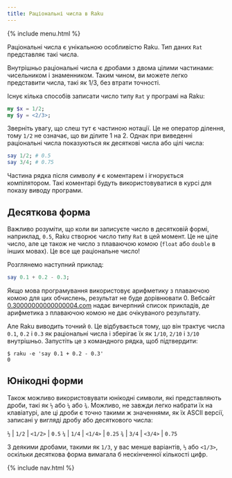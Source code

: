```yaml
---
title: Раціональні числа в Raku
---
```


{% include menu.html %}

Раціональні числа є унікальною особливістю Raku. Тип даних `Rat` представляє такі числа.

Внутрішньо раціональні числа є дробами з двома цілими частинами: чисельником і знаменником. Таким чином, ви можете легко представити числа, такі як 1/3, без втрати точності.

Існує кілька способів записати число типу `Rat` у програмі на Raku:

```raku
my $x = 1/2;
my $y = <2/3>;
```

Зверніть увагу, що слеш тут є частиною нотації. Це не оператор ділення, тому `1/2` не означає, що ви ділите 1 на 2. Однак при виведенні раціональні числа показуються як десяткові числа або цілі числа:

```raku
say 1/2; # 0.5
say 3/4; # 0.75
```

Частина рядка після символу `#` є коментарем і ігнорується компілятором. Такі коментарі будуть використовуватися в курсі для показу виводу програми.

## Десяткова форма

Важливо розуміти, що коли ви записуєте число в десятковій формі, наприклад, `0.5`, Raku створює число типу `Rat` в цей момент. Це не ціле число, але це також не число з плаваючою комою (`float` або `double` в інших мовах). Це все ще раціональне число!

Розглянемо наступний приклад:

```raku
say 0.1 + 0.2 - 0.3;
```

Якщо мова програмування використовує арифметику з плаваючою комою для цих обчислень, результат не буде дорівнювати 0. Вебсайт [0.30000000000000004.com](https://0.30000000000000004.com) надає вичерпний список прикладів, де арифметика з плаваючою комою не дає очікуваного результату.

Але Raku виводить точний `0`. Це відбувається тому, що він трактує числа `0.1`, `0.2` і `0.3` як раціональні числа і зберігає їх як `1/10`, `2/10` і `3/10` внутрішньо. Запустіть це з командного рядка, щоб підтвердити:

```console
$ raku -e 'say 0.1 + 0.2 - 0.3'
0
```

## Юнікодні форми

Також можливо використовувати юнікодні символи, які представляють дроби, такі як `½` або `¼` або `¾`. Можливо, не завжди легко набрати їх на клавіатурі, але ці дроби є точно такими ж значеннями, як їх ASCII версії, записані у вигляді дробу або десяткового числа:

`½` | `1/2` | `<1/2>` | `0.5`
`¼` | `1/4` | `<1/4>` | `0.25`
`¾` | `3/4` | `<3/4>` | `0.75`

З деякими дробами, такими як `1/3`, у вас менше варіантів, `⅓` або `<1/3>`, оскільки десяткова форма вимагала б нескінченної кількості цифр.

{% include nav.html %}